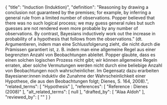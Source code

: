 {
    "title": "Induction (Induktion)",
    "definition": "Reasoning by drawing a conclusion not guaranteed by the premises; for example, by inferring a general rule from a limited number of observations. Popper believed that there was no such logical process; we may guess general rules but such guesses are not rendered even more probable by any number of observations. By contrast, Bayesians inductively work out the increase in probability of a hypothesis that follows from the observations.” (dt. Argumentieren, indem man eine Schlussfolgerung zieht, die nicht durch die Prämissen garantiert ist, z. B. indem man eine allgemeine Regel aus einer begrenzten Anzahl von Beobachtungen ableitet. Popper glaubte, dass es einen solchen logischen Prozess nicht gibt; wir können allgemeine Regeln erraten, aber solche Vermutungen werden nicht durch eine beliebige Anzahl von Beobachtungen noch wahrscheinlicher. Im Gegensatz dazu erarbeiten Bayesianer:innen induktiv die Zunahme der Wahrscheinlichkeit einer Hypothese, die aus den Beobachtungen folgt; Dienes, S. 164, 2008).",
    "related_terms": [
        "Hypothesis"
    ],
    "references": [
        "Reference : Dienes (2008)"
    ],
    "alt_related_terms": [
        null
    ],
    "drafted_by": [
        "Alaa Aldoh"
    ],
    "reviewed_by": [
        ""
    ]
}